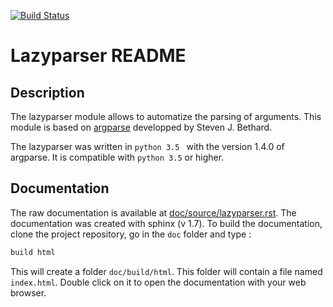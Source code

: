 [![Build Status](https://travis-ci.com/NFontrodona/Lazyparser.svg?token=kVsLPqgGYaJqBE1Jazyp&branch=master)](https://travis-ci.com/NFontrodona/Lazyparser)

# Lazyparser README

## Description

The lazyparser module allows to automatize the parsing of arguments. 
This module is based on [argparse](https://docs.python.org/3.5/library/argparse.html) developped by Steven J. Bethard.

The lazyparser was written in ``python 3.5 `` with the version 1.4.0 of argparse.
It is compatible with ``python 3.5`` or higher.

## Documentation

The raw documentation is available at [doc/source/lazyparser.rst](https://github.com/NFontrodona/Lazyparser/blob/master/doc/source/lazyparser.rst).
The documentation was created with sphinx (v 1.7).
To build the documentation, clone the project repository, go in the `doc` folder and type :

```sh
build html
```

This will create a folder `doc/build/html`. This folder will contain a file named ``index.html``. Double click on it to open the documentation with your web browser. 
